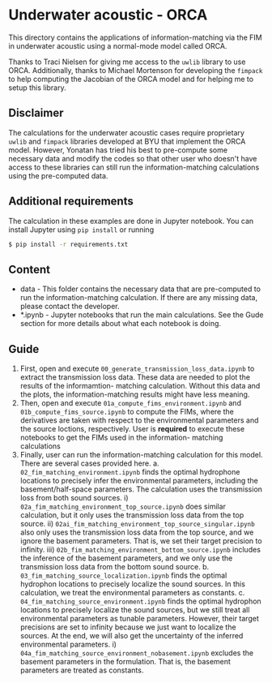 # Underwater acoustic - ORCA

This directory contains the applications of information-matching via the FIM in underwater
acoustic using a normal-mode model called ORCA.

Thanks to Traci Nielsen for giving me access to the `uwlib` library to use ORCA.
Additionally, thanks to Michael Mortenson for developing the `fimpack` to help computing
the Jacobian of the ORCA model and for helping me to setup this library.


## Disclaimer

The calculations for the underwater acoustic cases require proprietary `uwlib` and
`fimpack` libraries developed at BYU that implement the ORCA model. However, Yonatan has
tried his best to pre-compute some necessary data and modify the codes so that other user
who doesn't have access to these libraries can still run the information-matching
calculations using the pre-computed data.


## Additional requirements

The calculation in these examples are done in Jupyter notebook. You can install Jupyter
using `pip install` or running

``` bash
$ pip install -r requirements.txt
```


## Content

* data - This folder contains the necessary data that are pre-computed to run the
  information-matching calculation. If there are any missing data, please contact the
  developer.
* *.ipynb - Jupyter notebooks that run the main calculations. See the Gude section for
  more details about what each notebook is doing.


## Guide

1. First, open and execute `00_generate_transmission_loss_data.ipynb` to extract the
   transmission loss data. These data are needed to plot the results of the informamtion-
   matching calculation. Without this data and the plots, the information-matching results
   might have less meaning.
2. Then, open and execute `01a_compute_fims_environment.ipynb` and `01b_compute_fims_source.ipynb`
   to compute the FIMs, where the derivatives are taken with respect to the environmental
   parameters and the source loctions, respectively.
   User is **required** to execute these notebooks to get the FIMs used in the information-
   matching calculations
3. Finally, user can run the information-matching calculation for this model. There are
   several cases provided here.
   a. `02_fim_matching_environment.ipynb` finds the optimal hydrophone locations to
      precisely infer the environmental parameters, including the basement/half-space
	  parameters. The calculation uses the transmission loss from both sound sources.
	  i) `02a_fim_matching_environment_top_source.ipynb` does similar calculation, but
		 it only uses the transmission loss data from the top source.
	  ii) `02ai_fim_matching_environment_top_source_singular.ipynb` also only uses the
		  transmission loss data from the top source, and we ignore the basement
		  parameters. That is, we set their target precision to infinity.
	  iii) `02b_fim_matching_environment_bottom_source.ipynb` includes the inference of
		   the basement parameters, and we only use the transmission loss data from the
		   bottom sound source.
   b. `03_fim_matching_source_localization.ipynb` finds the optimal hydrophon locations to
      precisely localize the sound sources. In this calculation, we treat the
	  environmental parameters as constants.
   c. `04_fim_matching_source_environment.ipynb` finds the optimal hydrophon locations to
      precisely localize the sound sources, but we still treat all environmental
	  parameters as tunable parameters. However, their target precisions are set to
	  infinity because we just want to localize the sources. At the end, we will also get
	  the uncertainty of the inferred environmental parameters.
	  i) `04a_fim_matching_source_environment_nobasement.ipynb` excludes the basement
		 parameters in the formulation. That is, the basement parameters are treated as
		 constants.
